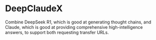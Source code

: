 # DeepClaudeX
Combine DeepSeek R1, which is good at generating thought chains, and Claude, which is good at providing comprehensive high-intelligence answers, to support both requesting transfer URLs.
